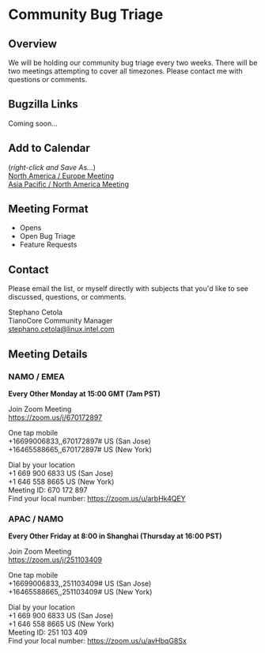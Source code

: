 # Community Bug Triage
## Overview
We will be holding our community bug triage every two weeks. There will be two meetings attempting to cover all timezones. Please contact me with questions or comments.  

## Bugzilla Links
Coming soon...

## Add to Calendar
(_right-click and Save As..._)  
[North America / Europe Meeting](https://raw.githubusercontent.com/tianocore/tianocore.github.io/master/TianoCore-Community-Bug-Triage-EMEA-NAMO.ics)  
[Asia Pacific / North America Meeting](https://raw.githubusercontent.com/tianocore/tianocore.github.io/master/TianoCore-Community-Bug-Triage-APAC-NAMO.ics) 

## Meeting Format
- Opens
- Open Bug Triage
- Feature Requests


## Contact
Please email the list, or myself directly with subjects that you'd like to see discussed, questions, or comments.

Stephano Cetola  
TianoCore Community Manager  
stephano.cetola@linux.intel.com    
  
## Meeting Details

### NAMO / EMEA

**Every Other Monday at 15:00 GMT (7am PST)**

Join Zoom Meeting  
https://zoom.us/j/670172897    
  
One tap mobile  
+16699006833,,670172897# US (San Jose)  
+16465588665,,670172897# US (New York)  
  
Dial by your location  
        +1 669 900 6833 US (San Jose)  
        +1 646 558 8665 US (New York)  
Meeting ID: 670 172 897  
Find your local number: https://zoom.us/u/arbHk4QEY  
  
### APAC / NAMO
  
**Every Other Friday at 8:00 in Shanghai (Thursday at 16:00 PST)**
  
Join Zoom Meeting  
https://zoom.us/j/251103409  
  
One tap mobile  
+16699006833,,251103409# US (San Jose)  
+16465588665,,251103409# US (New York)  
  
Dial by your location  
        +1 669 900 6833 US (San Jose)  
        +1 646 558 8665 US (New York)  
Meeting ID: 251 103 409  
Find your local number: https://zoom.us/u/avHbqG8Sx  